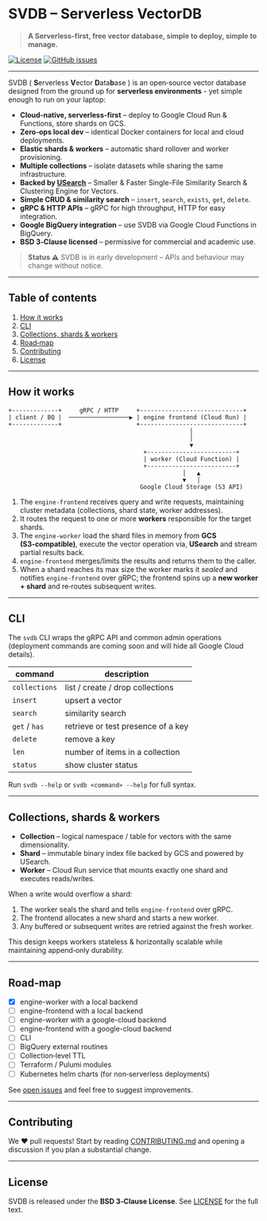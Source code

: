 # SVDB – Serverless VectorDB

> **A Serverless‑first, free vector database, simple to deploy, simple to manage.**

[![License](https://img.shields.io/badge/license-BSD%203--Clause-blue.svg)](LICENSE)
[![GitHub issues](https://img.shields.io/github/issues/danielealbano/svdb.svg)](https://github.com/danielealbano/svdb/issues)

---

SVDB ( **S**erverless **V**ector **D**ata**b**ase ) is an open‑source vector database designed from the ground up for
**serverless environments** - yet simple enough to run on your laptop:

* **Cloud‑native, serverless‑first** – deploy to Google Cloud Run & Functions, store shards on GCS.
* **Zero‑ops local dev** – identical Docker containers for local and cloud deployments.
* **Elastic shards & workers** – automatic shard rollover and worker provisioning.
* **Multiple collections** – isolate datasets while sharing the same infrastructure.
* **Backed by [USearch](https://github.com/unum-cloud/usearch/)** – Smaller & Faster Single-File
    Similarity Search & Clustering Engine for Vectors.
* **Simple CRUD & similarity search** – `insert`, `search`, `exists`, `get`, `delete`.
* **gRPC & HTTP APIs** – gRPC for high throughput, HTTP for easy integration.
* **Google BigQuery integration** – use SVDB via Google Cloud Functions in BigQuery.
* **BSD 3‑Clause licensed** – permissive for commercial and academic use.

> **Status ⚠️** SVDB is in early development – APIs and behaviour may change without notice.

---

## Table of contents

1. [How it works](#how-it-works)
2. [CLI](#cli)
3. [Collections, shards & workers](#collections-shards--workers)
4. [Road‑map](#road-map)
5. [Contributing](#contributing)
6. [License](#license)

---

## How it works

```
+-------------+     gRPC / HTTP     +-----------------------------+
| client / BQ |  ─────────────────▶ | engine frontend (Cloud Run) |
+-------------+                     +-----------------------------+
                                                   │
                                                   │
                                                   ▼
                                      +-------------------------+
                                      | worker (Cloud Function) |
                                      +-------------------------+
                                                 │   ▲ 
                                                 ▼   │
                                     Google Cloud Storage (S3 API)
```

1. The `engine‑frontend` receives query and write requests, maintaining cluster metadata (collections, shard state,
   worker addresses).
2. It routes the request to one or more **workers** responsible for the target shards.
3. The `engine-worker` load the shard files in memory from **GCS (S3‑compatible)**, execute the vector operation via,
   **USearch** and stream partial results back.
4. `engine‑frontend` merges/limits the results and returns them to the caller.
5. When a shard reaches its max size the worker marks it *sealed* and notifies `engine‑frontend` over gRPC; the frontend
   spins up a **new worker + shard** and re‑routes subsequent writes.

---

## CLI

The `svdb` CLI wraps the gRPC API and common admin operations (deployment commands are coming soon and will hide all Google Cloud details).

| command       | description                        |
|---------------|------------------------------------|
| `collections` | list / create / drop collections   |
| `insert`      | upsert a vector                    |
| `search`      | similarity search                  |
| `get` / `has` | retrieve or test presence of a key |
| `delete`      | remove a key                       |
| `len`         | number of items in a collection    |
| `status`      | show cluster status                |

Run `svdb --help` or `svdb <command> --help` for full syntax.

---

## Collections, shards & workers

* **Collection** – logical namespace / table for vectors with the same dimensionality.
* **Shard** – immutable binary index file backed by GCS and powered by USearch.
* **Worker** – Cloud Run service that mounts exactly one shard and executes reads/writes.

When a write would overflow a shard:
1. The worker seals the shard and tells `engine‑frontend` over gRPC.
2. The frontend allocates a new shard and starts a new worker.
3. Any buffered or subsequent writes are retried against the fresh worker.

This design keeps workers stateless & horizontally scalable while maintaining append‑only durability.

---

## Road‑map

* [x] engine-worker with a local backend
* [ ] engine-frontend with a local backend
* [ ] engine-worker with a google-cloud backend
* [ ] engine-frontend with a google-cloud backend
* [ ] CLI
* [ ] BigQuery external routines
* [ ] Collection‑level TTL
* [ ] Terraform / Pulumi modules
* [ ] Kubernetes helm charts (for non‑serverless deployments)

See [open issues](https://github.com/danielealbano/svdb/issues) and feel free to suggest improvements.

---

## Contributing

We ❤️ pull requests!  Start by reading [CONTRIBUTING.md](CONTRIBUTING.md) and opening a discussion if you plan a
substantial change.

---

## License

SVDB is released under the **BSD 3‑Clause License**.  See [LICENSE](LICENSE) for the full text.
